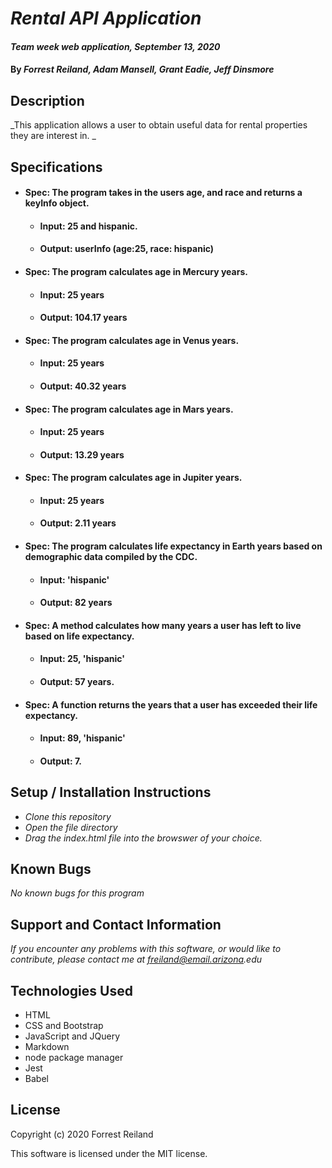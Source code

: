 # _Rental API Application_

#### _Team week web application, September 13, 2020_

#### By _Forrest Reiland, Adam Mansell, Grant Eadie, Jeff Dinsmore_

## Description 

_This application allows a user to obtain useful data for rental properties they are interest in. _

## Specifications

* #### **Spec**:  The program takes in the users age, and race and returns a keyInfo object.
  * #### **Input**: 25 and hispanic.
  * #### **Output**: userInfo (age:25, race: hispanic)

* #### **Spec**:  The program calculates age in Mercury years.
  * #### **Input**: 25 years
  * #### **Output**: 104.17 years

* #### **Spec**:  The program calculates age in Venus years.
  * #### **Input**: 25 years
  * #### **Output**: 40.32 years

* #### **Spec**:  The program calculates age in Mars years.
  * #### **Input**: 25 years
  * #### **Output**: 13.29 years

* #### **Spec**:  The program calculates age in Jupiter years.
  * #### **Input**: 25 years
  * #### **Output**: 2.11 years

* #### **Spec**:  The program calculates life expectancy in Earth years based on demographic data compiled by the CDC.
  * #### **Input**: 'hispanic'
  * #### **Output**: 82 years

* #### **Spec**:  A method calculates how many years a user has left to live based on life expectancy.
  * #### **Input**: 25, 'hispanic'
  * #### **Output**: 57 years.

* #### **Spec**:  A function returns the years that a user has exceeded their life expectancy.
  * #### **Input**: 89, 'hispanic'
  * #### **Output**: 7.

## Setup / Installation Instructions

* _Clone this repository_
* _Open the file directory_
* _Drag the index.html file into the browswer of your choice._

## Known Bugs

_No known bugs for this program_

## Support and Contact Information

_If you encounter any problems with this software, or would like to contribute, please contact me at freiland@email.arizona.edu_

## Technologies Used

* HTML
* CSS and Bootstrap
* JavaScript and JQuery
* Markdown 
* node package manager
* Jest
* Babel 

## License 

Copyright (c) 2020 Forrest Reiland

This software is licensed under the MIT license.